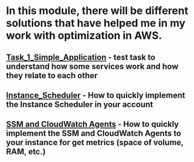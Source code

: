 # In this module, there will be different solutions that have helped me in my work with optimization in AWS.

## [Task_1_Simple_Application](https://github.com/RuslanSerdiuk/DevOps_Tasks_and_solutions/tree/AWS/AWS/Task_1_Simple_Application) - test task to understand how some services work and how they relate to each other

## [Instance_Scheduler](https://github.com/RuslanSerdiuk/DevOps_Tasks_and_solutions/tree/AWS/AWS/Instance_Scheduler) - How to quickly implement the Instance Scheduler in your account

## [SSM and CloudWatch Agents](https://github.com/RuslanSerdiuk/DevOps_Tasks_and_solutions/tree/SSM_and_CloudWatch_Agent/AWS/SSM_and_CloudWatch_Agent) - How to quickly implement the SSM and CloudWatch Agents to your instance for get metrics (space of volume, RAM, etc.)